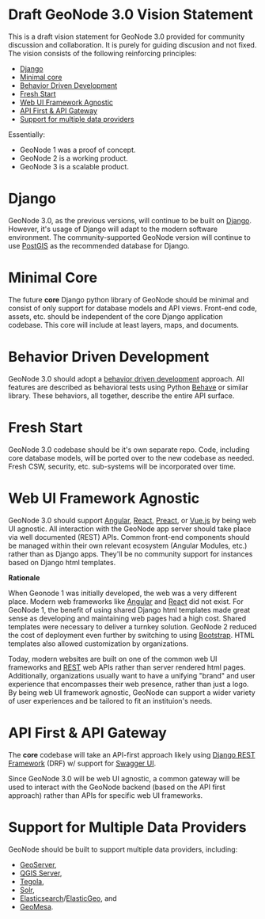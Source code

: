 # Draft GeoNode 3.0 Vision Statement

This is a draft vision statement for GeoNode 3.0 provided for community discussion and collaboration.  It is purely for guiding discusion and not fixed.  The vision consists of the following reinforcing principles:

- [Django](#django)
- [Minimal core](#minimal-core)
- [Behavior Driven Development](#behavior-driven-development)
- [Fresh Start](#fresh-start)
- [Web UI Framework Agnostic](#web-ui-framework-agnostic)
- [API First & API Gateway](#api-first--api-gateway)
- [Support for multiple data providers](#support-for-multiple-data-providers)

Essentially:

- GeoNode 1 was a proof of concept.
- GeoNode 2 is a working product.
- GeoNode 3 is a scalable product.

# Django

GeoNode 3.0, as the previous versions, will continue to be built on [Django](https://www.djangoproject.com/).  However, it's usage of Django will adapt to the modern software environment.  The community-supported GeoNode version will continue to use [PostGIS](http://postgis.net/) as the recommended database for Django.

# Minimal Core

The future **core** Django python library of GeoNode should be minimal and consist of only support for database models and API views.  Front-end code, assets, etc. should be independent of the core Django application codebase.  This core will include at least layers, maps, and documents.

# Behavior Driven Development

GeoNode 3.0 should adopt a [behavior driven development](https://en.wikipedia.org/wiki/Behavior_Driven_Development) approach.  All features are described as behavioral tests using Python [Behave](http://pythonhosted.org/behave/index.html) or similar library.  These behaviors, all together, describe the entire API surface.

# Fresh Start

GeoNode 3.0 codebase should be it's own separate repo.  Code, including core database models, will be ported over to the new codebase as needed.  Fresh CSW, security, etc. sub-systems will be incorporated over time.

# Web UI Framework Agnostic

GeoNode 3.0 should support [Angular](https://angular.io/), [React](https://facebook.github.io/react/), [Preact](https://preactjs.com/), or [Vue.js](https://vuejs.org/) by being web UI agnostic.  All interaction with the GeoNode app server should take place via well documented (REST) APIs.  Common front-end components should be managed within their own relevant ecosystem (Angular Modules, etc.) rather than as Django apps.  They'll be no community support for instances based on Django html templates.

**Rationale**

When Geonode 1 was initially developed, the web was a very different place.  Modern web frameworks like [Angular](https://angular.io/) and [React](https://facebook.github.io/react/) did not exist.  For GeoNode 1, the benefit of using shared Django html templates made great sense as developing and maintaining web pages had a high cost.  Shared templates were necessary to deliver a turnkey solution.  GeoNode 2 reduced the cost of deployment even further by switching to using [Bootstrap](http://getbootstrap.com/).  HTML templates also allowed customization by organizations.

Today, modern websites are built on one of the common web UI frameworks and [REST](https://en.wikipedia.org/wiki/Representational_state_transfer) web APIs rather than server rendered html pages.  Additionally, organizations usually want to have a unifying "brand" and user experience that encompasses their web presence, rather than just a logo.  By being web UI framework agnostic, GeoNode can support a wider variety of user experiences and be tailored to fit an instituion's needs.

# API First & API Gateway

The **core** codebase will take an API-first approach likely using [Django REST Framework](http://www.django-rest-framework.org/) (DRF) w/ support for [Swagger UI](https://swagger.io/swagger-ui/).

Since GeoNode 3.0 will be web UI agnostic, a common gateway will be used to interact with the GeoNode backend (based on the API first approach) rather than APIs for specific web UI frameworks.

# Support for Multiple Data Providers

GeoNode should be built to support multiple data providers, including:
- [GeoServer](http://geoserver.org/),
- [QGIS Server](http://docs.qgis.org/1.8/en/docs/user_manual/working_with_ogc/ogc_server_support.html),
- [Tegola](http://tegola.io/),
- [Solr](https://lucene.apache.org/solr/),
- [Elasticsearch](https://www.elastic.co/products/elasticsearch)/[ElasticGeo](https://github.com/ngageoint/elasticgeo), and
- [GeoMesa](http://www.geomesa.org/).
